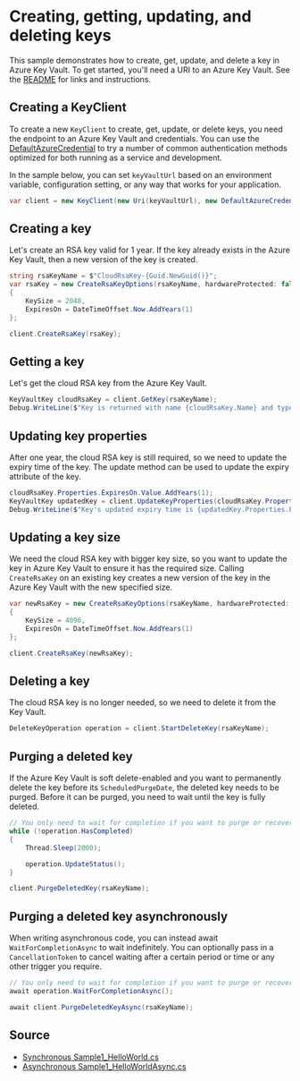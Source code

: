 # Creating, getting, updating, and deleting keys

This sample demonstrates how to create, get, update, and delete a key in Azure Key Vault.
To get started, you'll need a URI to an Azure Key Vault. See the [README](https://github.com/Azure/azure-sdk-for-net/blob/master/sdk/keyvault/Azure.Security.KeyVault.Administration/README.md) for links and instructions.

## Creating a KeyClient

To create a new `KeyClient` to create, get, update, or delete keys, you need the endpoint to an Azure Key Vault and credentials.
You can use the [DefaultAzureCredential][DefaultAzureCredential] to try a number of common authentication methods optimized for both running as a service and development.

In the sample below, you can set `keyVaultUrl` based on an environment variable, configuration setting, or any way that works for your application.

```C# Snippet:KeysSample1KeyClient
var client = new KeyClient(new Uri(keyVaultUrl), new DefaultAzureCredential());
```

## Creating a key

Let's create an RSA key valid for 1 year.
If the key already exists in the Azure Key Vault, then a new version of the key is created.

```C# Snippet:KeysSample1CreateKey
string rsaKeyName = $"CloudRsaKey-{Guid.NewGuid()}";
var rsaKey = new CreateRsaKeyOptions(rsaKeyName, hardwareProtected: false)
{
    KeySize = 2048,
    ExpiresOn = DateTimeOffset.Now.AddYears(1)
};

client.CreateRsaKey(rsaKey);
```

## Getting a key

Let's get the cloud RSA key from the Azure Key Vault.

```C# Snippet:KeysSample1GetKey
KeyVaultKey cloudRsaKey = client.GetKey(rsaKeyName);
Debug.WriteLine($"Key is returned with name {cloudRsaKey.Name} and type {cloudRsaKey.KeyType}");
```

## Updating key properties

After one year, the cloud RSA key is still required, so we need to update the expiry time of the key.
The update method can be used to update the expiry attribute of the key.

```C# Snippet:KeysSample1UpdateKeyProperties
cloudRsaKey.Properties.ExpiresOn.Value.AddYears(1);
KeyVaultKey updatedKey = client.UpdateKeyProperties(cloudRsaKey.Properties, cloudRsaKey.KeyOperations);
Debug.WriteLine($"Key's updated expiry time is {updatedKey.Properties.ExpiresOn}");
```

## Updating a key size

We need the cloud RSA key with bigger key size, so you want to update the key in Azure Key Vault to ensure it has the required size.
Calling `CreateRsaKey` on an existing key creates a new version of the key in the Azure Key Vault with the new specified size.

```C# Snippet:KeysSample1UpdateKey
var newRsaKey = new CreateRsaKeyOptions(rsaKeyName, hardwareProtected: false)
{
    KeySize = 4096,
    ExpiresOn = DateTimeOffset.Now.AddYears(1)
};

client.CreateRsaKey(newRsaKey);
```

## Deleting a key

The cloud RSA key is no longer needed, so we need to delete it from the Key Vault.

```C# Snippet:KeysSample1DeleteKey
DeleteKeyOperation operation = client.StartDeleteKey(rsaKeyName);
```

## Purging a deleted key

If the Azure Key Vault is soft delete-enabled and you want to permanently delete the key before its `ScheduledPurgeDate`,
the deleted key needs to be purged. Before it can be purged, you need to wait until the key is fully deleted.

```C# Snippet:KeysSample1PurgeKey
// You only need to wait for completion if you want to purge or recover the key.
while (!operation.HasCompleted)
{
    Thread.Sleep(2000);

    operation.UpdateStatus();
}

client.PurgeDeletedKey(rsaKeyName);
```

## Purging a deleted key asynchronously

When writing asynchronous code, you can instead await `WaitForCompletionAsync` to wait indefinitely.
You can optionally pass in a `CancellationToken` to cancel waiting after a certain period or time or any other trigger you require.

```C# Snippet:KeysSample1PurgeKeyAsync
// You only need to wait for completion if you want to purge or recover the key.
await operation.WaitForCompletionAsync();

await client.PurgeDeletedKeyAsync(rsaKeyName);
```

## Source

* [Synchronous Sample1_HelloWorld.cs](../tests/samples/Sample1_HelloWorld.cs)
* [Asynchronous Sample1_HelloWorldAsync.cs](../tests/samples/Sample1_HelloWorldAsync.cs)

[DefaultAzureCredential]: ../../../identity/Azure.Identity/README.md

